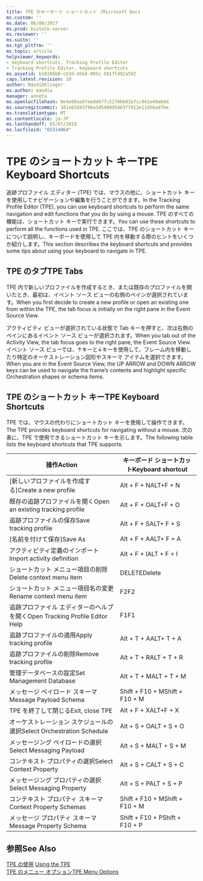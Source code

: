 ```yaml
---
title: TPE のキーボード ショートカット |Microsoft Docs
ms.custom: ''
ms.date: 06/08/2017
ms.prod: biztalk-server
ms.reviewer: ''
ms.suite: ''
ms.tgt_pltfrm: ''
ms.topic: article
helpviewer_keywords:
- keyboard shortcuts, Tracking Profile Editor
- Tracking Profile Editor, keyboard shortcuts
ms.assetid: b10288b8-c63d-4564-905c-5817fd92a592
caps.latest.revision: 10
author: MandiOhlinger
ms.author: mandia
manager: anneta
ms.openlocfilehash: 0e4e90aa87eedd677c5270bb91b7cc942e49e64d
ms.sourcegitcommit: 381e83d43796a345488d54b3f7413e11d56ad7be
ms.translationtype: MT
ms.contentlocale: ja-JP
ms.lasthandoff: 05/07/2019
ms.locfileid: "65314064"
---
```

# <a name="tpe-keyboard-shortcuts"></a><span data-ttu-id="285ea-102">TPE のショートカット キー</span><span class="sxs-lookup"><span data-stu-id="285ea-102">TPE Keyboard Shortcuts</span></span>
<span data-ttu-id="285ea-103">追跡プロファイル エディター (TPE) では、マウスの他に、ショートカット キーを使用してナビゲーションや編集を行うことができます。</span><span class="sxs-lookup"><span data-stu-id="285ea-103">In the Tracking Profile Editor (TPE), you can use keyboard shortcuts to perform the same navigation and edit functions that you do by using a mouse.</span></span> <span data-ttu-id="285ea-104">TPE のすべての機能は、ショートカット キーで実行できます。</span><span class="sxs-lookup"><span data-stu-id="285ea-104">You can use these shortcuts to perform all the functions used in TPE.</span></span> <span data-ttu-id="285ea-105">ここでは、TPE のショートカット キーについて説明し、キーボードを使用して TPE 内を移動する際のヒントをいくつか紹介します。</span><span class="sxs-lookup"><span data-stu-id="285ea-105">This section describes the keyboard shortcuts and provides some tips about using your keyboard to navigate in TPE.</span></span>  
  
## <a name="tpe-tabs"></a><span data-ttu-id="285ea-106">TPE のタブ</span><span class="sxs-lookup"><span data-stu-id="285ea-106">TPE Tabs</span></span>  
 <span data-ttu-id="285ea-107">TPE 内で新しいプロファイルを作成するとき、または既存のプロファイルを開いたとき、最初は、イベント ソース ビューの右側のペインが選択されています。</span><span class="sxs-lookup"><span data-stu-id="285ea-107">When you first decide to create a new profile or open an existing one from within the TPE, the tab focus is initially on the right pane in the Event Source View.</span></span>  
  
 <span data-ttu-id="285ea-108">アクティビティ ビューが選択されている状態で Tab キーを押すと、次は右側のペインにあるイベント ソース ビューが選択されます。</span><span class="sxs-lookup"><span data-stu-id="285ea-108">When you tab out of the Activity View, the tab focus goes to the right pane, the Event Source View.</span></span> <span data-ttu-id="285ea-109">イベント ソース ビューでは、↑キーと↓キーを使用して、フレーム内を移動したり特定のオーケストレーション図形やスキーマ アイテムを選択できます。</span><span class="sxs-lookup"><span data-stu-id="285ea-109">When you are in the Event Source View, the UP ARROW and DOWN ARROW keys can be used to navigate the frame’s contents and highlight specific Orchestration shapes or schema items.</span></span>  
  
## <a name="tpe-keyboard-shortcuts"></a><span data-ttu-id="285ea-110">TPE のショートカット キー</span><span class="sxs-lookup"><span data-stu-id="285ea-110">TPE Keyboard Shortcuts</span></span>  
 <span data-ttu-id="285ea-111">TPE では、マウスの代わりにショートカット キーを使用して操作できます。</span><span class="sxs-lookup"><span data-stu-id="285ea-111">The TPE provides keyboard shortcuts for navigating without a mouse.</span></span> <span data-ttu-id="285ea-112">次の表に、TPE で使用できるショートカット キーを示します。</span><span class="sxs-lookup"><span data-stu-id="285ea-112">The following table lists the keyboard shortcuts that TPE supports.</span></span>  
  
|<span data-ttu-id="285ea-113">操作</span><span class="sxs-lookup"><span data-stu-id="285ea-113">Action</span></span>|<span data-ttu-id="285ea-114">キーボード ショートカット</span><span class="sxs-lookup"><span data-stu-id="285ea-114">Keyboard shortcut</span></span>|  
|------------|-----------------------|  
|<span data-ttu-id="285ea-115">[新しいプロファイルを作成する]</span><span class="sxs-lookup"><span data-stu-id="285ea-115">Create a new profile</span></span>|<span data-ttu-id="285ea-116">Alt + F + N</span><span class="sxs-lookup"><span data-stu-id="285ea-116">ALT+F + N</span></span>|  
|<span data-ttu-id="285ea-117">既存の追跡プロファイルを開く</span><span class="sxs-lookup"><span data-stu-id="285ea-117">Open an existing tracking profile</span></span>|<span data-ttu-id="285ea-118">Alt + F + O</span><span class="sxs-lookup"><span data-stu-id="285ea-118">ALT+F + O</span></span>|  
|<span data-ttu-id="285ea-119">追跡プロファイルの保存</span><span class="sxs-lookup"><span data-stu-id="285ea-119">Save tracking profile</span></span>|<span data-ttu-id="285ea-120">Alt + F + S</span><span class="sxs-lookup"><span data-stu-id="285ea-120">ALT+ F + S</span></span>|  
|<span data-ttu-id="285ea-121">[名前を付けて保存]</span><span class="sxs-lookup"><span data-stu-id="285ea-121">Save As</span></span>|<span data-ttu-id="285ea-122">Alt + F + A</span><span class="sxs-lookup"><span data-stu-id="285ea-122">ALT+ F + A</span></span>|  
|<span data-ttu-id="285ea-123">アクティビティ定義のインポート</span><span class="sxs-lookup"><span data-stu-id="285ea-123">Import activity definition</span></span>|<span data-ttu-id="285ea-124">Alt + F + I</span><span class="sxs-lookup"><span data-stu-id="285ea-124">ALT + F + I</span></span>|  
|<span data-ttu-id="285ea-125">ショートカット メニュー項目の削除</span><span class="sxs-lookup"><span data-stu-id="285ea-125">Delete context menu item</span></span>|<span data-ttu-id="285ea-126">DELETE</span><span class="sxs-lookup"><span data-stu-id="285ea-126">Delete</span></span>|  
|<span data-ttu-id="285ea-127">ショートカット メニュー項目名の変更</span><span class="sxs-lookup"><span data-stu-id="285ea-127">Rename context menu item</span></span>|<span data-ttu-id="285ea-128">F2</span><span class="sxs-lookup"><span data-stu-id="285ea-128">F2</span></span>|  
|<span data-ttu-id="285ea-129">追跡プロファイル エディターのヘルプを開く</span><span class="sxs-lookup"><span data-stu-id="285ea-129">Open Tracking Profile Editor Help</span></span>|<span data-ttu-id="285ea-130">F1</span><span class="sxs-lookup"><span data-stu-id="285ea-130">F1</span></span>|  
|<span data-ttu-id="285ea-131">追跡プロファイルの適用</span><span class="sxs-lookup"><span data-stu-id="285ea-131">Apply tracking profile</span></span>|<span data-ttu-id="285ea-132">Alt + T + A</span><span class="sxs-lookup"><span data-stu-id="285ea-132">ALT+ T + A</span></span>|  
|<span data-ttu-id="285ea-133">追跡プロファイルの削除</span><span class="sxs-lookup"><span data-stu-id="285ea-133">Remove tracking profile</span></span>|<span data-ttu-id="285ea-134">Alt + T + R</span><span class="sxs-lookup"><span data-stu-id="285ea-134">ALT + T + R</span></span>|  
|<span data-ttu-id="285ea-135">管理データベースの設定</span><span class="sxs-lookup"><span data-stu-id="285ea-135">Set Management Database</span></span>|<span data-ttu-id="285ea-136">Alt + T + M</span><span class="sxs-lookup"><span data-stu-id="285ea-136">ALT + T + M</span></span>|  
|<span data-ttu-id="285ea-137">メッセージ ペイロード スキーマ</span><span class="sxs-lookup"><span data-stu-id="285ea-137">Message Payload Schema</span></span>|<span data-ttu-id="285ea-138">Shift + F10 + M</span><span class="sxs-lookup"><span data-stu-id="285ea-138">Shift + F10 + M</span></span>|  
|<span data-ttu-id="285ea-139">TPE を終了して閉じる</span><span class="sxs-lookup"><span data-stu-id="285ea-139">Exit, close TPE</span></span>|<span data-ttu-id="285ea-140">Alt + F + X</span><span class="sxs-lookup"><span data-stu-id="285ea-140">ALT+F + X</span></span>|  
|<span data-ttu-id="285ea-141">オーケストレーション スケジュールの選択</span><span class="sxs-lookup"><span data-stu-id="285ea-141">Select Orchestration Schedule</span></span>|<span data-ttu-id="285ea-142">Alt + S + O</span><span class="sxs-lookup"><span data-stu-id="285ea-142">ALT + S + O</span></span>|  
|<span data-ttu-id="285ea-143">メッセージング ペイロードの選択</span><span class="sxs-lookup"><span data-stu-id="285ea-143">Select Messaging Payload</span></span>|<span data-ttu-id="285ea-144">Alt + S + M</span><span class="sxs-lookup"><span data-stu-id="285ea-144">ALT + S + M</span></span>|  
|<span data-ttu-id="285ea-145">コンテキスト プロパティの選択</span><span class="sxs-lookup"><span data-stu-id="285ea-145">Select Context Property</span></span>|<span data-ttu-id="285ea-146">Alt + S + C</span><span class="sxs-lookup"><span data-stu-id="285ea-146">ALT + S + C</span></span>|  
|<span data-ttu-id="285ea-147">メッセージング プロパティの選択</span><span class="sxs-lookup"><span data-stu-id="285ea-147">Select Messaging Property</span></span>|<span data-ttu-id="285ea-148">Alt + S + P</span><span class="sxs-lookup"><span data-stu-id="285ea-148">ALT + S + P</span></span>|  
|<span data-ttu-id="285ea-149">コンテキスト プロパティ スキーマ</span><span class="sxs-lookup"><span data-stu-id="285ea-149">Context Property Schemas</span></span>|<span data-ttu-id="285ea-150">Shift + F10 + M</span><span class="sxs-lookup"><span data-stu-id="285ea-150">Shift + F10 + M</span></span>|  
|<span data-ttu-id="285ea-151">メッセージ プロパティ スキーマ</span><span class="sxs-lookup"><span data-stu-id="285ea-151">Message Property Schema</span></span>|<span data-ttu-id="285ea-152">Shift + F10 + P</span><span class="sxs-lookup"><span data-stu-id="285ea-152">Shift + F10 + P</span></span>|  
  
## <a name="see-also"></a><span data-ttu-id="285ea-153">参照</span><span class="sxs-lookup"><span data-stu-id="285ea-153">See Also</span></span>  
 <span data-ttu-id="285ea-154">[TPE の使用](../core/using-the-tpe.md) </span><span class="sxs-lookup"><span data-stu-id="285ea-154">[Using the TPE](../core/using-the-tpe.md) </span></span>  
 [<span data-ttu-id="285ea-155">TPE のメニュー オプション</span><span class="sxs-lookup"><span data-stu-id="285ea-155">TPE Menu Options</span></span>](../core/tpe-menu-options.md)